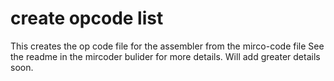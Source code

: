# create opcode list
This creates the op code file for the assembler from the mirco-code file 
See the readme in the mircoder bulider for more details.
Will add greater details soon.
